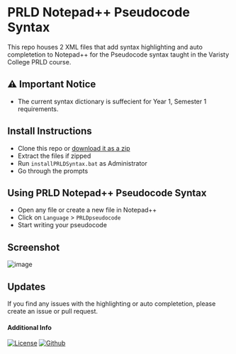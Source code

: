 # PRLD Notepad++ Pseudocode Syntax

This repo houses 2 XML files that add syntax highlighting and auto completetion to Notepad++ for the Pseudocode syntax taught in the Varisty College PRLD course.

## ⚠ Important Notice
- The current syntax dictionary is suffecient for Year 1, Semester 1 requirements.

## Install Instructions
* Clone this repo or [download it as a zip](https://github.com/c0der4t/PRLDPseudocodeSyntax/archive/refs/heads/main.zip)
* Extract the files if zipped
* Run `installPRLDSyntax.bat` as Administrator
* Go through the prompts

## Using PRLD Notepad++ Pseudocode Syntax
* Open any file or create a new file in Notepad++
* Click on `Language` > `PRLDpseudocode`
* Start writing your pseudocode

## Screenshot

![image](https://user-images.githubusercontent.com/58180370/230727649-ddd96842-0bdc-437a-9d76-f09c44fa4eb8.png)

## Updates

If you find any issues with the highlighting or auto completetion, please create an issue or pull request.

#### Additional Info

[![License](https://img.shields.io/badge/license-FREEWARE-lightgrey.svg)](https://blog.ekronds.co.za/software-licenses/#:~:text=our%20software%20page-,MIT%20License,-Any%20software%20licensed)
[![Github](https://ekronds.co.za/img/readmeicns/github-white.png)](https://github.com/c0der4t)
